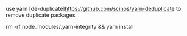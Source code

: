 
use yarn [de-duplicate]https://github.com/scinos/yarn-deduplicate to remove duplicate packages

rm -rf node_modules/.yarn-integrity && yarn install